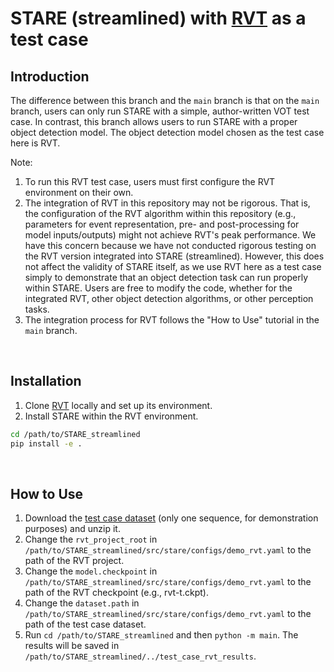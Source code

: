 ﻿# STARE (streamlined) with [RVT](https://github.com/uzh-rpg/RVT) as a test case

## Introduction

The difference between this branch and the `main` branch is that on the `main` branch, users can only run STARE with a simple, author-written VOT test case. In contrast, this branch allows users to run STARE with a proper object detection model. The object detection model chosen as the test case here is RVT.

Note:

1.  To run this RVT test case, users must first configure the RVT environment on their own.
2.  The integration of RVT in this repository may not be rigorous. That is, the configuration of the RVT algorithm within this repository (e.g., parameters for event representation, pre- and post-processing for model inputs/outputs) might not achieve RVT's peak performance. We have this concern because we have not conducted rigorous testing on the RVT version integrated into STARE (streamlined). However, this does not affect the validity of STARE itself, as we use RVT here as a test case simply to demonstrate that an object detection task can run properly within STARE. Users are free to modify the code, whether for the integrated RVT, other object detection algorithms, or other perception tasks.
3.  The integration process for RVT follows the "How to Use" tutorial in the `main` branch.

<br>

## Installation

1.  Clone [RVT](https://github.com/uzh-rpg/RVT) locally and set up its environment.
2.  Install STARE within the RVT environment.

```bash
cd /path/to/STARE_streamlined
pip install -e .
```

<br>

## How to Use

1.  Download the [test case dataset](https://drive.google.com/file/d/1gNLtaR8GM3FenOsCynGFOyPVheZL7oTM/view?usp=sharing) (only one sequence, for demonstration purposes) and unzip it.
2.  Change the `rvt_project_root` in `/path/to/STARE_streamlined/src/stare/configs/demo_rvt.yaml` to the path of the RVT project.
3.  Change the `model.checkpoint` in `/path/to/STARE_streamlined/src/stare/configs/demo_rvt.yaml` to the path of the RVT checkpoint (e.g., rvt-t.ckpt).
4.  Change the `dataset.path` in `/path/to/STARE_streamlined/src/stare/configs/demo_rvt.yaml` to the path of the test case dataset.
5.  Run `cd /path/to/STARE_streamlined` and then `python -m main`. The results will be saved in `/path/to/STARE_streamlined/../test_case_rvt_results`.
